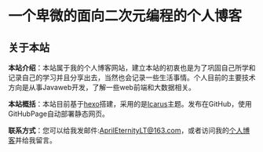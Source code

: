 # 一个卑微的面向二次元编程的个人博客

## 关于本站

**本站介绍**：本站属于我的个人博客网站，建立本站的初衷也是为了巩固自己所学和记录自己的学习并且分享出去，当然也会记录一些生活事情。个人目前的主要技术方向是从事Javaweb开发，了解一些web前端和大数据相关。

**本站概括**：本站目前基于[hexo]( https://hexo.io/zh-cn/ )搭建，采用的是[Icarus]( https://blog.zhangruipeng.me/hexo-theme-icarus/ )主题。发布在GitHub，使用GitHubPage自动部署静态网页。

**联系方式**：您可以给我发邮件:AprilEternityLT@163.com，或者访问我的[个人博客](https://aprilviolet.github.io/)并给我留言。

